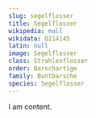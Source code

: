 ```yaml
---
slug: segelflosser
title: Segelflosser
wikipedia: null
wikidata: Q214145
latin: null
image: Segelflosser
class: Strahlenflosser
order: Barschartige
family: Buntbarsche
species: Segelflosser
---
```


I am content.
